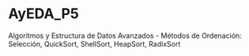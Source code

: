 # AyEDA_P5
Algoritmos y Estructura de Datos Avanzados - Métodos de Ordenación: Selección, QuickSort, ShellSort, HeapSort, RadixSort
